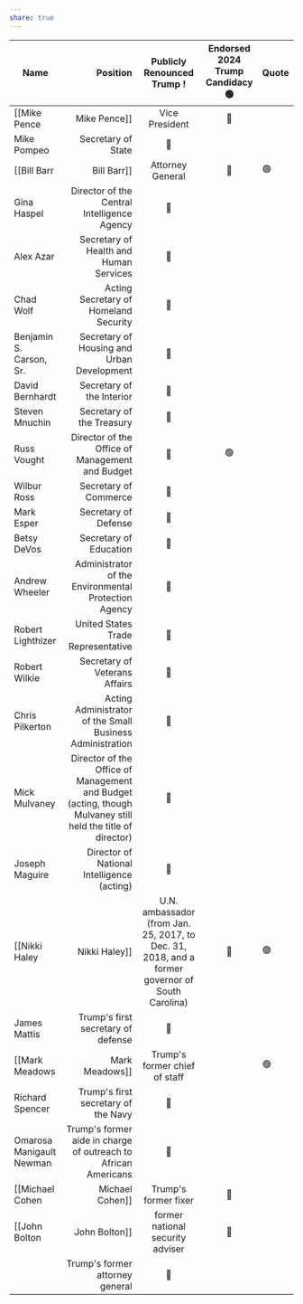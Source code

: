 ```yaml
---
share: true
---
```


  

| Name                     |                                                                                                   Position | Publicly Renounced Trump ! | Endorsed 2024 Trump Candidacy  🟢 | Quote |
| ------------------------ | ---------------------------------------------------------------------------------------------------------: | :------------------------: | :-------------------------------: | ----- |
| [[Mike Pence|Mike Pence]]           |                                                                                             Vice President |             🔴             |                                   |       |
| Mike Pompeo              |                                                                                         Secretary of State |             🔴             |                                   |       |
| [[Bill Barr|Bill Barr]]            |                                                                                           Attorney General |             🔴             |                🟢                 |       |
| Gina Haspel              |                                                                Director of the Central Intelligence Agency |             🔴             |                                   |       |
| Alex Azar                |                                                                     Secretary of Health and Human Services |             🔴             |                                   |       |
| Chad Wolf                |                                                                      Acting Secretary of Homeland Security |             🔴             |                                   |       |
| Benjamin S. Carson, Sr.  |                                                                 Secretary of Housing and Urban Development |             🔴             |                                   |       |
| David Bernhardt          |                                                                                  Secretary of the Interior |             🔴             |                                   |       |
| Steven Mnuchin           |                                                                                  Secretary of the Treasury |             🔴             |                                   |       |
| Russ Vought              |                                                            Director of the Office of Management and Budget |             🔴             |                🟢                 |       |
| Wilbur Ross              |                                                                                      Secretary of Commerce |             🔴             |                                   |       |
| Mark Esper               |                                                                                       Secretary of Defense |             🔴             |                                   |       |
| Betsy DeVos              |                                                                                     Secretary of Education |             🔴             |                                   |       |
| Andrew Wheeler           |                                                       Administrator of the Environmental Protection Agency |             🔴             |                                   |       |
| Robert Lighthizer        |                                                                         United States Trade Representative |             🔴             |                                   |       |
| Robert Wilkie            |                                                                              Secretary of Veterans Affairs |             🔴             |                                   |       |
| Chris Pilkerton          |                                                  Acting Administrator of the Small Business Administration |             🔴             |                                   |       |
| Mick Mulvaney            | Director of the Office of Management and Budget (acting, though Mulvaney still held the title of director) |             🔴             |                                   |       |
| Joseph Maguire           |                                                                 Director of National Intelligence (acting) |             🔴             |                                   |       |
| [[Nikki Haley|Nikki Haley]]          |            U.N. ambassador (from Jan. 25, 2017, to Dec. 31, 2018, and a former governor of South Carolina) |             🔴             |                🟢                 |       |
| James Mattis             |                                                                         Trump's first secretary of defense |             🔴             |                                   |       |
| [[Mark Meadows|Mark Meadows]]         |                                                                              Trump's former chief of staff |                            |                🟢                 |       |
| Richard Spencer          |                                                                        Trump's first secretary of the Navy |             🔴             |                                   |       |
| Omarosa Manigault Newman |                                             Trump's former aide in charge of outreach to African Americans |             🔴             |                                   |       |
| [[Michael Cohen|Michael Cohen]]        |                                                                                       Trump's former fixer |             🔴             |                                   |       |
| [[John Bolton|John Bolton]]          |                                                                           former national security adviser |             🔴             |                                   |       |
|                          |                                                                            Trump's former attorney general |             🔴             |                                   |       |